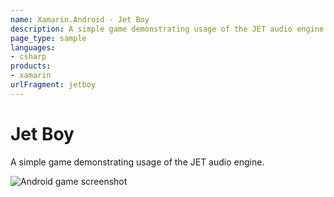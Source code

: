 ```yaml
---
name: Xamarin.Android - Jet Boy
description: A simple game demonstrating usage of the JET audio engine.
page_type: sample
languages:
- csharp
products:
- xamarin
urlFragment: jetboy
---
```

# Jet Boy

A simple game demonstrating usage of the JET audio engine.

![Android game screenshot](Screenshots/JetBoy2.png)
